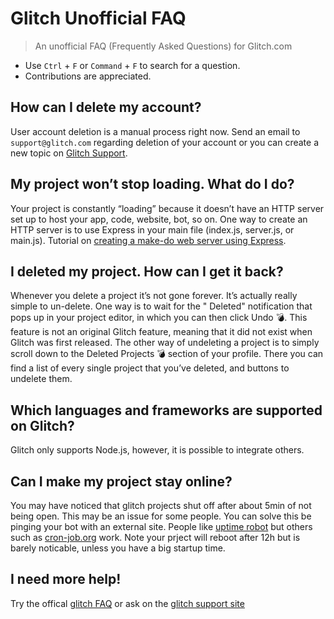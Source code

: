 # Glitch Unofficial FAQ
> An unofficial FAQ (Frequently Asked Questions) for Glitch.com

* Use `Ctrl` + `F` or `Command` + `F` to search for a question.
* Contributions are appreciated.

## How can I delete my account?
User account deletion is a manual process right now. Send an email to `support@glitch.com` regarding deletion of your account or you can create a new topic on [Glitch Support](support.glitch.com).

## My project won’t stop loading. What do I do?
Your project is constantly “loading” because it doesn’t have an HTTP server set up to host your app, code, website, bot, so on. 
One way to create an HTTP server is to use Express in your main file (index.js, server.js, or main.js).
Tutorial on [creating a make-do web server using Express](https://support.glitch.com/t/discord-bot-project-keeps-restarting/3218/4).

## I deleted my project. How can I get it back?
Whenever you delete a project it’s not gone forever. It’s actually really simple to un-delete. One way is to wait for the " Deleted" notification that pops up in your project editor, in which you can then click Undo 💣. This feature is not an original Glitch feature, meaning that it did not exist when Glitch was first released.
The other way of undeleting a project is to simply scroll down to the Deleted Projects :bomb: section of your profile. There you can find a list of every single project that you’ve deleted, and buttons to undelete them.

## Which languages and frameworks are supported on Glitch?
Glitch only supports Node.js, however, it is possible to integrate others.

## Can I make my project stay online?
You may have noticed that glitch projects shut off after about 5min of not being open. This may be an issue for some people. You can solve this be pinging your bot with an external site. People like [uptime robot](https://uptimerobot.com) but others such as [cron-job.org](https://cron-job.org) work. Note your prject will reboot after 12h but is barely noticable, unless you have a big startup time.

## I need more help!
Try the offical [glitch FAQ](https://glitch.com/help) or ask on the [glitch support site](https://support.glitch.com/)
